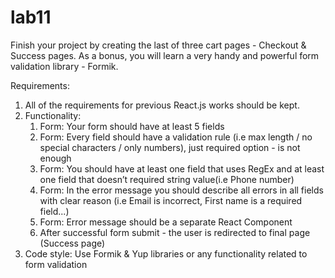 # lab11

Finish your project by creating the last of three cart pages - Checkout & Success pages.
As a bonus, you will learn a very handy and powerful form validation library - Formik.

Requirements:

1) All of the requirements for previous React.js works should be kept.
2) Functionality:
    1. Form: Your form should have at least 5 fields
    2. Form: Every field should have a validation rule (i.e max length / no special characters / only numbers), just required option - is not enough 
    3. Form: You should have at least one field that uses RegEx and at least one field that doesn’t required string value(i.e Phone number)
    4. Form: In the error message you should describe all errors in all fields with clear reason (i.e Email is incorrect, First name is a required field...)
    5. Form: Error message should be a separate React Component
    6. After successful form submit - the user is redirected to final page (Success page)
3) Code style:
  Use Formik & Yup libraries or any functionality related to form validation
